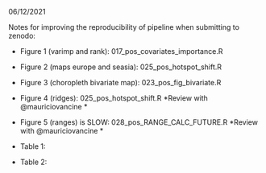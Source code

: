06/12/2021

Notes for improving the reproducibility of pipeline when submitting to zenodo:

* Figure 1 (varimp and rank): 017_pos_covariates_importance.R
* Figure 2 (maps europe and seasia): 025_pos_hotspot_shift.R
* Figure 3 (choropleth bivariate map): 023_pos_fig_bivariate.R
* Figure 4 (ridges): 025_pos_hotspot_shift.R *Review with @mauriciovancine *
* Figure 5 (ranges) is SLOW: 028_pos_RANGE_CALC_FUTURE.R *Review with  @mauriciovancine *

* Table 1:
* Table 2:

